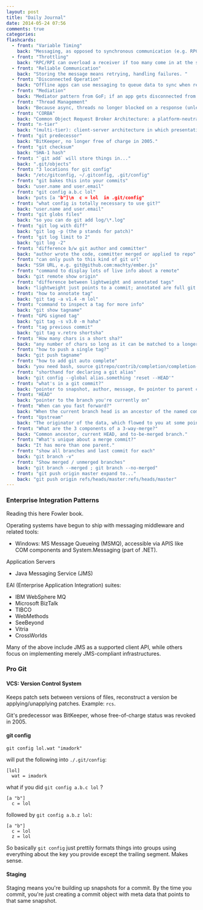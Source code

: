 ```yaml
---
layout: post
title: "Daily Journal"
date: 2014-05-24 07:56
comments: true
categories: 
flashcards:
  - front: "Variable Timing"
    back: "Messaging, as opposed to synchronous communication (e.g. RPC/RPI), doesn't peg the sender's performance time on the receiver's performance time, e.g. a sender isn't just as fast as the receiver"
  - front: "Throttling"
    back: "RPC/RPI can overload a receiver if too many come in at the same time; messaging involves queues == throttling"
  - front: "Reliable Communication"
    back: "Storing the message means retrying, handling failures. "
  - front: "Disconnected Operation"
    back: "Offline apps can use messaging to queue data to sync when reconnected"
  - front: "Mediation"
    back: "Mediator pattern from GoF; if an app gets disconnected from others, it only needs to reconnect to the single messaging system"
  - front: "Thread Management"
    back: "Because async, threads no longer blocked on a response (unless they want / need to be)"
  - front: "CORBA"
    back: "Common Object Request Broker Architecture: a platform-neutral RPC spec"
  - front: "n-tier"
    back: "(multi-tier): client-server architecture in which presentation, application processing, and data management are physically separated; 3-tier is most common; some similarities w MVC? Also, n-tier is distribution, not integration."
  - front: "git predecessor"
    back: "BitKeeper, no longer free of charge in 2005."
  - front: "git checksum"
    back: "SHA-1 hash"
  - front: "`git add` will store things in..."
    back: ".git/objects"
  - front: "3 locations for git config"
    back: "/etc/gitconfig, ~/.gitconfig, .git/config"
  - front: "git bakes this into your commits"
    back: "user.name and user.email"
  - front: "git config a.b.c lol"
    back: "puts [a "b"]\n  c = lol  in .git/config"
  - front: "what config is totally necessary to use git?"
    back: "user.name and user.email"
  - front: "git globs files"
    back: "so you can do git add log/\*.log"
  - front: "git log with diff"
    back: "git log -p (the p stands for patch)"
  - front: "git log limit to 2"
    back: "git log -2"
  - front: "difference b/w git author and committer"
    back: "author wrote the code, committer merged or applied to repo"
  - front: "can only push to this kind of git url"
    back: "SSH URL, e.g. git@github.com:machty/ember.js"
  - front: "command to display lots of live info about a remote"
    back: "git remote show origin"
  - front: "difference between lightweight and annotated tags"
    back: "lightweight just points to a commit; annotated are full git objects, checksummed, contain tagger name, message, can be GPG (GNU Privacy Guard) signed"
  - front: "how to annotate tag"
    back: "git tag -a v1.4 -m lol"
  - front: "command to inspect a tag for more info"
    back: "git show tagname"
  - front: "GPG signed tag"
    back: "git tag -s v3.0 -m haha"
  - front: "tag previous commit"
    back: "git tag v.retro shortsha"
  - front: "How many chars is a short sha?"
    back: "any number of chars so long as it can be matched to a longer one"
  - front: "how to push a single tag?"
    back: "git push tagname"
  - front: "how to add git auto complete"
    back: "you need bash, source gitrepo/contrib/completion/completion-something.bash"
  - front: "shorthand for declaring a git alias"
    back: "git config --global alias.something 'reset --HEAD'"
  - front: "what's in a git commit?"
    back: "pointer to snapshot, author, message, 0+ pointer to parent commits"
  - front: "HEAD"
    back: "pointer to the branch you're currently on"
  - front: "When can you fast forward?"
    back: "When the current branch head is an ancestor of the named commit. You're literally just moving a pointer."
  - front: "Upstream"
    back: "The originator of the data, which flowed to you at some point, e.g. when you cloned a repo, or you created a branch."
  - front: "What are the 3 components of a 3-way-merge?"
    back: "Common ancestor, current HEAD, and to-be-merged branch."
  - front: "What's unique about a merge commit?"
    back: "It has more than one parent."
  - front: "show all branches and last commit for each"
    back: "git branch -v"
  - front: "Show merged / unmerged branches"
    back: "git branch --merged ; git branch --no-merged"
  - front: "git push origin master expand to..."
    back: "git push origin refs/heads/master:refs/heads/master"
---
```


### Enterprise Integration Patterns

Reading this here Fowler book.

Operating systems have begun to ship with messaging middleware and
related tools:

- Windows: MS Message Queueing (MSMQ), accessible via APIS like COM
  components and System.Messaging (part of .NET). 

Application Servers

- Java Messaging Service (JMS)

EAI (Enterprise Application Integration) suites:

- IBM WebSphere MQ
- Microsoft BizTalk
- TIBCO
- WebMethods
- SeeBeyond
- Vitria
- CrossWorlds

Many of the above include JMS as a supported client API, while
others focus on implementing merely JMS-compliant infrastructures.

### Pro Git

#### VCS: Version Control System

Keeps patch sets between versions of files, reconstruct a version be
applying/unapplying patches. Example: `rcs`.

Git's predecessor was BitKeeper, whose free-of-charge status was
revoked in 2005.

#### git config

`git config lol.wat "imadork"`

will put the following into `./.git/config`:

    [lol]
      wat = imadork

what if you did `git config a.b.c lol` ?

    [a "b"]
      c = lol

followed by `git config a.b.z lol`:

    [a "b"]
      c = lol
      z = lol

So basically `git config` just prettily formats things into groups using
everything about the key you provide except the trailing segment. Makes
sense.

#### Staging

Staging means you're building up snapshots for a commit. By the time you
commit, you're just creating a commit object with meta data that points
to that same snapshot.

